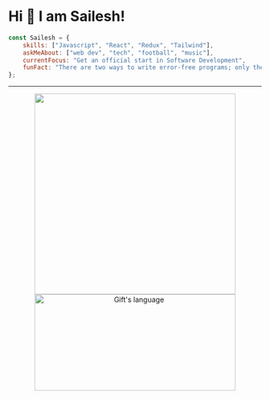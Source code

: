 # Hi 👋 I am Sailesh!

```javascript
const Sailesh = {
    skills: ["Javascript", "React", "Redux", "Tailwind"],
    askMeAbout: ["web dev", "tech", "football", "music"],
    currentFocus: "Get an official start in Software Development",
    funFact: "There are two ways to write error-free programs; only the third one works"
};
```

---
<p align="center" margin="1.5rem">
<!--   <img src="https://github-readme-stats.vercel.app/api?username=SaileshMrzn&show_icons=true&theme=bear" width="400"> -->
  <img src="https://github-readme-streak-stats.herokuapp.com?user=SaileshMrzn&theme=dark&hide_border=true" width="400">
  <img src="https://github-readme-stats.vercel.app/api/top-langs?username=SaileshMrzn&langs_count=10&show_icons=true&locale=en&layout=compact&theme=dark" alt="Gift's language" height="192px"  width="400"/>
</p>
